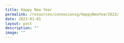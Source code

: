 ```yaml
---
title: Happy New Year
permalink: /resources/connexionsg/HappyNewYear2023/
date: 2023-01-01
layout: post
description: ""
image: ""
---
```

